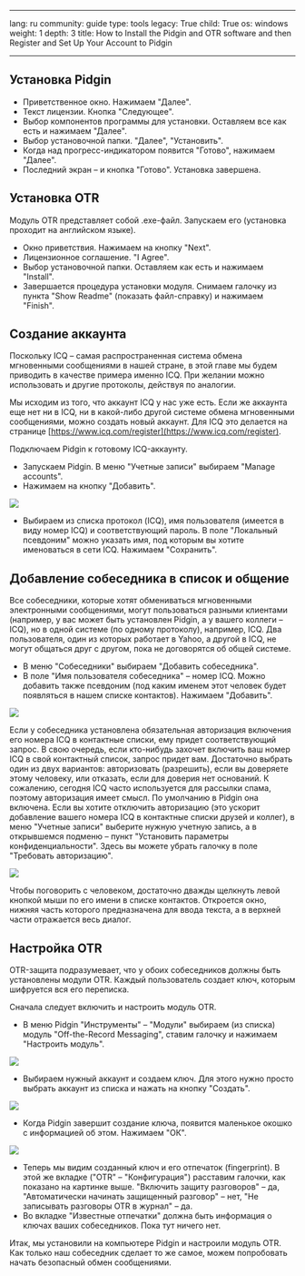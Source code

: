 

---

lang: ru
community: guide
type: tools
legacy: True
child: True
os: windows
weight: 1
depth: 3
title: How to Install the Pidgin and OTR software and then Register and Set Up Your Account to Pidgin

---

## Установка Pidgin ##

- Приветственное окно. Нажимаем &quot;Далее&quot;.
- Текст лицензии. Кнопка &quot;Следующее&quot;.
- Выбор компонентов программы для установки. Оставляем все как есть и нажимаем &quot;Далее&quot;.
- Выбор установочной папки. &quot;Далее&quot;, &quot;Установить&quot;.
- Когда над прогресс-индикатором появится &quot;Готово&quot;, нажимаем &quot;Далее&quot;.
- Последний экран – и кнопка &quot;Готово&quot;. Установка завершена.

## Установка OTR ##

Модуль OTR представляет собой .exe-файл. Запускаем его (установка проходит на английском языке).

- Окно приветствия. Нажимаем на кнопку &quot;Next&quot;.
- Лицензионное соглашение. &quot;I Agree&quot;.
- Выбор установочной папки. Оставляем как есть и нажимаем &quot;Install&quot;.
- Завершается процедура установки модуля. Снимаем галочку из пункта &quot;Show Readme&quot; (показать файл-справку) и нажимаем &quot;Finish&quot;.

## Создание аккаунта ##

Поскольку ICQ – самая распространенная система обмена мгновенными сообщениями в нашей стране, в этой главе мы будем приводить в качестве примера именно ICQ. При желании можно использовать и другие протоколы, действуя по аналогии.

Мы исходим из того, что аккаунт ICQ у нас уже есть. Если же аккаунта еще нет ни в ICQ, ни в какой-либо другой системе обмена мгновенными сообщениями, можно создать новый аккаунт. Для ICQ это делается на странице [https://www.icq.com/register](https://www.icq.com/register).

Подключаем Pidgin к готовому ICQ-аккаунту. 

- Запускаем Pidgin. В меню &quot;Учетные записи&quot; выбираем &quot;Manage accounts&quot;.
- Нажимаем на кнопку &quot;Добавить&quot;.

![](/sites/securitybkp.ngoinabox.org/files/u17/pidgin-account.png) 

- Выбираем из списка протокол (ICQ), имя пользователя (имеется в виду номер ICQ) и соответствующий пароль. В поле &quot;Локальный псевдоним&quot; можно указать имя, под которым вы хотите именоваться в сети ICQ. Нажимаем &quot;Сохранить&quot;.

## Добавление собеседника в список и общение ##

Все собеседники, которые хотят обмениваться мгновенными электронными сообщениями, могут пользоваться разными клиентами (например, у вас может быть установлен Pidgin, а у вашего коллеги – ICQ), но в одной системе (по одному протоколу), например, ICQ. Два пользователя, один из которых работает в Yahoo, а другой в ICQ, не могут общаться друг с другом, пока не договорятся об общей системе.

- В меню &quot;Собеседники&quot; выбираем &quot;Добавить собеседника&quot;.
- В поле &quot;Имя пользователя собеседника&quot; – номер ICQ. Можно добавить также псевдоним (под каким именем этот человек будет появляться в нашем списке контактов). Нажимаем &quot;Добавить&quot;.

![](/sites/securitybkp.ngoinabox.org/files/u17/pidgin-addcontact.png) 

Если у собеседника установлена обязательная авторизация включения его номера ICQ в контактные списки, ему придет соответствующий запрос. В свою очередь, если кто-нибудь захочет включить ваш номер ICQ в свой контактный список, запрос придет вам. Достаточно выбрать один из двух вариантов: авторизовать (разрешить), если вы доверяете этому человеку, или отказать, если для доверия нет оснований. К сожалению, сегодня ICQ часто используется для рассылки спама, поэтому авторизация имеет смысл. По умолчанию в Pidgin она включена. Если вы хотите отключить авторизацию (это ускорит добавление вашего номера ICQ в контактные списки друзей и коллег), в меню &quot;Учетные записи&quot; выберите нужную учетную запись, а в открывшемся подменю – пункт &quot;Установить параметры конфиденциальности&quot;. Здесь вы можете убрать галочку в поле &quot;Требовать авторизацию&quot;.

![](/sites/securitybkp.ngoinabox.org/files/u17/dgin-author.png) 

Чтобы поговорить с человеком, достаточно дважды щелкнуть левой кнопкой мыши по его имени в списке контактов. Откроется окно, нижняя часть которого предназначена для ввода текста, а в верхней части отражается весь диалог.

## Настройка OTR ##

OTR-защита подразумевает, что у обоих собеседников должны быть установлены модули OTR. Каждый пользователь создает ключ, которым шифруется вся его переписка. 

Сначала следует включить и настроить модуль OTR. 

- В меню Pidgin &quot;Инструменты&quot; – &quot;Модули&quot; выбираем (из списка) модуль &quot;Off-the-Record Messaging&quot;, ставим галочку и нажимаем &quot;Настроить модуль&quot;.

![](/sites/securitybkp.ngoinabox.org/files/u17/pidgin-otrmodule.png) 

- Выбираем нужный аккаунт и создаем ключ. Для этого нужно просто выбрать аккаунт из списка и нажать на кнопку &quot;Создать&quot;.

![](/sites/securitybkp.ngoinabox.org/files/u17/pidgin-createkey.png) 

- Когда Pidgin завершит создание ключа, появится маленькое окошко с информацией об этом. Нажимаем &quot;ОК&quot;.

![](/sites/securitybkp.ngoinabox.org/files/u17/pidgin-keyready.png) 

- Теперь мы видим созданный ключ и его отпечаток (fingerprint). В этой же вкладке (&quot;OTR&quot; – &quot;Конфигурация&quot;) расставим галочки, как показано на картинке выше. &quot;Включить защиту разговоров&quot; – да, &quot;Автоматически начинать защищенный разговор&quot; – нет, &quot;Не записывать разговоры OTR в журнал&quot; – да.
- Во вкладке &quot;Известные отпечатки&quot; должна быть информация о ключах ваших собеседников. Пока тут ничего нет.

Итак, мы установили на компьютере Pidgin и настроили модуль OTR. Как только наш собеседник сделает то же самое, можем попробовать начать безопасный обмен сообщениями.

